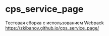 # cps_service_page
Тестовая сборка с использованием Webpack
https://zkibanov.github.io/cps_service_page/
